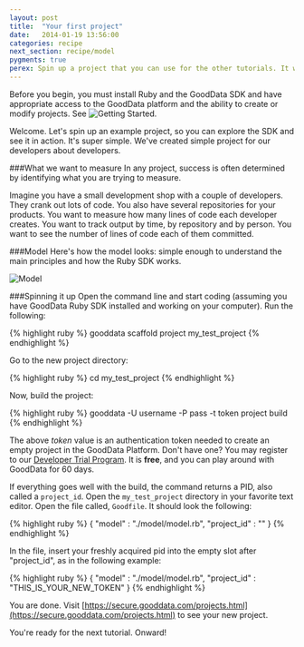 ```yaml
---
layout: post
title:  "Your first project"
date:   2014-01-19 13:56:00
categories: recipe
next_section: recipe/model
pygments: true
perex: Spin up a project that you can use for the other tutorials. It will take only 5 minutes. Promise.
---
```


Before you begin, you must install Ruby and the GoodData SDK and have appropriate access to the GoodData platform and the ability to create or modify projects. See ![Getting Started](http://sdk.gooddata.com/gooddata-ruby/getting-started).

Welcome. Let's spin up an example project, so you can explore the SDK and see it in action. It's super simple. We've created simple project for our developers about developers.

###What we want to measure
In any project, success is often determined by identifying what you are trying to measure. 

Imagine you have a small development shop with a couple of developers. They crank out lots of code. You also have several repositories for your products. You want to measure how many lines of code each developer creates. You want to track output by time, by repository and by person. You want to see the number of lines of code each of them committed.

###Model
Here's how the model looks: simple enough to understand the main principles and how the Ruby SDK works.

![Model](https://dl.dropboxusercontent.com/s/1y97ziv5anmpn9s/gooddata_devs_demo_model.png?token_hash=AAENC89d8XOfCr9AnyQCrd9vwfhb-bDuYcORQ0AIRP2RQQ)

###Spinning it up
Open the command line and start coding (assuming you have GoodData Ruby SDK installed and working on your computer). Run the following:

{% highlight ruby %}
    gooddata scaffold project my_test_project
{% endhighlight %}

Go to the new project directory:

{% highlight ruby %}
    cd my_test_project
{% endhighlight %}

Now, build the project:

{% highlight ruby %}
    gooddata -U username -P pass -t token project build
{% endhighlight %}

The above _token_ value is an authentication token needed to create an empty project in the GoodData Platform. Don't have one? You may register to our [Developer Trial Program](https://developer.gooddata.com/trial). It is **free**, and you can play around with GoodData for 60 days. 

If everything goes well with the build, the command returns a PID, also called a `project_id`. Open the `my_test_project` directory in your favorite text editor. Open the file called, `Goodfile`. It should look the following:

{% highlight ruby %}
    {
      "model" : "./model/model.rb",
      "project_id"   : ""
    }
{% endhighlight %}

In the file, insert your freshly acquired pid into the empty slot after "project_id", as in the following example:

{% highlight ruby %}
    {
      "model" : "./model/model.rb",
      "project_id"   : "THIS_IS_YOUR_NEW_TOKEN"
    }
{% endhighlight %}

You are done. Visit [https://secure.gooddata.com/projects.html](https://secure.gooddata.com/projects.html) to see your new project. 

You're ready for the next tutorial. Onward! 
